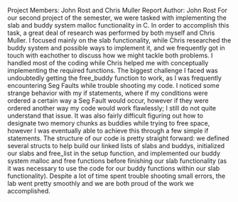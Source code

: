 Project Members: John Rost and Chris Muller
Report Author: John Rost
  For our second project of the semester, we were tasked with implementing the slab and buddy system malloc functionality in C. In order to accomplish this task, 
  a great deal of research was performed by both myself and Chris Muller. I focused mainly on the slab functionality, while Chris researched the buddy system and 
  possible ways to implement it, and we frequently got in touch with eachother to discuss how we might tackle both problems. I handled most of the coding while
  Chris helped me with conceptually implementing the required functions. The biggest challenge I faced was undoubtedly getting the free_buddy function to work, as
  I was frequently encountering Seg Faults while trouble shooting my code. I noticed some strange behavior with my if statements, where if my conditions were ordered
  a certain way a Seg Fault would occur, however if they were ordered another way my code would work flawlessly; I still do not quite understand that issue. It was 
  also fairly difficult figuring out how to designate two memory chunks as buddies while trying to free space, however I was eventually able to achieve this through a 
  few simple if statements. The structure of our code is pretty straight forward: we defined several structs to help build our linked lists of slabs and buddys, initialized
  our slabs and free_list in the setup function, and implemented our buddy system malloc and free functions before finishing our slab functionality (as it was necessary to 
  use the code for our buddy functions within our slab functionality). Despite a lot of time spent trouble shooting small errors, the lab went pretty smoothly and we are 
  both proud of the work we accomplished.
